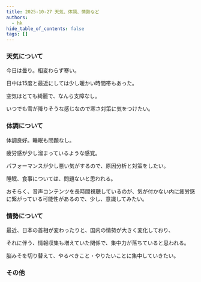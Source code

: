 ```yaml
---
title: 2025-10-27 天気、体調、情勢など
authors:
  - hk
hide_table_of_contents: false
tags: []
---
```

### 天気について

今日は曇り。相変わらず寒い。

日中は15度と最近にしては少し暖かい時間帯もあった。

空気はとても綺麗で、なんら支障なし。

いつでも雪が降りそうな感じなので寒さ対策に気をつけたい。

<!-- truncate -->


### 体調について

体調良好。睡眠も問題なし。

疲労感が少し溜まっているような感覚。

パフォーマンスが少し悪い気がするので、原因分析と対策をしたい。

睡眠、食事については、問題ないと思われる。

おそらく、音声コンテンツを長時間視聴しているのが、気が付かない内に疲労感に繋がっている可能性があるので、少し、意識してみたい。


### 情勢について

最近、日本の首相が変わったりと、国内の情勢が大きく変化しており、

それに伴う、情報収集も増えていた関係で、集中力が落ちていると思われる。

脳みそを切り替えて、やるべきこと・やりたいことに集中していきたい。


### その他

